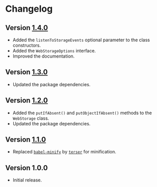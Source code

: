 # Changelog

## Version [1.4.0](https://github.com/cedx/webstorage.js/compare/v1.3.0...v1.4.0)
- Added the `listenToStorageEvents` optional parameter to the class constructors.
- Added the `WebStorageOptions` interface.
- Improved the documentation.

## Version [1.3.0](https://github.com/cedx/webstorage.js/compare/v1.2.0...v1.3.0)
- Updated the package dependencies.

## Version [1.2.0](https://github.com/cedx/webstorage.js/compare/v1.1.0...v1.2.0)
- Added the `putIfAbsent()` and `putObjectIfAbsent()` methods to the `WebStorage` class.
- Updated the package dependencies.

## Version [1.1.0](https://github.com/cedx/webstorage.js/compare/v1.0.0...v1.1.0)
- Replaced [`babel-minify`](https://github.com/babel/minify) by [`terser`](https://terser.org) for minification.

## Version 1.0.0
- Initial release.
